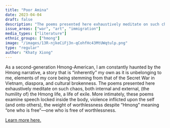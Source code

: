 ```yaml
---
title: "Poor Amina"
date: 2023-04-04
draft: false
description: "The poems presented here exhaustively meditate on such chaos, both internal and external, (the humility of) the Hmong life, a life of exile. More intimately, these poems examine speech locked inside the body, violence inflicted upon the self (and onto others), the weight of worthlessness despite “Hmong” meaning “one who is free”—one who is free of worthlessness."
issue_areas: ["war", "art", "immigration"]
media_types: ["literature"]
ethnic_groups: ["hmong"]
image: "/images/13R-njkeCiFj3n-qCohfHc43MtUWqtulp.png"
type: "regular"
author: "Khaty Xiong"
---
```


As a second-generation Hmong-American, I am constantly haunted by the Hmong narrative, a story that is “inherently” my own as it is unbelonging to me, elements of my core being stemming from that of the Secret War in Vietnam, diaspora, and cultural brokenness. The poems presented here exhaustively meditate on such chaos, both internal and external, (the humility of) the Hmong life, a life of exile. More intimately, these poems examine speech locked inside the body, violence inflicted upon the self (and onto others), the weight of worthlessness despite “Hmong” meaning “one who is free”—one who is free of worthlessness.

[Learn more here.](https://www.thebind.net/blog/khatyxiong-pooranima)
